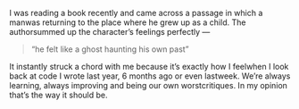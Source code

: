 

I was reading a book recently and came across a passage in which a manwas returning to the place where he grew
up as a child. The authorsummed up the character’s feelings perfectly
—

> “he felt like a ghost haunting his own
> past”

It instantly struck a chord with me because it’s exactly how I feelwhen I look back at code I wrote last
year, 6 months ago or even lastweek. We’re always learning, always improving and being our own
worstcritiques. In my opinion that’s the way it should be.